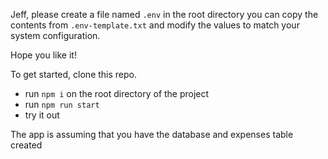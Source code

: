 Jeff, please create a file named `.env` in the root directory you can copy the contents from `.env-template.txt` and modify the values to match your system configuration.

Hope you like it!

To get started, clone this repo.

- run `npm i` on the root directory of the project
- run `npm run start`
- try it out

The app is assuming that you have the database and expenses table created
